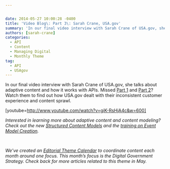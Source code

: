 ```yaml
---


date: 2014-05-27 10:00:28 -0400
title: 'Video Blog\: Part 3\: Sarah Crane, USA.gov'
summary: 'In our final video interview with Sarah Crane of USA.gov, she talks about adaptive content and how it works with APIs. Missed&nbsp;Part 1 and Part 2? Watch them to find out how USA.gov dealt with their inconsistent customer experience&nbsp;and content sprawl. [youtube=http\://www.youtube.com/watch?v=giK-RsHjA4c&amp;amp;w=600] Interested in learning more about adaptive content and content modeling? Check out the'
authors: [sarah-crane]
categories:
  - API
  - Content
  - Managing Digital
  - Monthly Theme
tag:
  - API
  - USAgov
---
```


In our final video interview with Sarah Crane of USA.gov, she talks about adaptive content and how it works with APIs. Missed [Part 1](https://www.WHATEVER/2014/05/12/video-blog-sarah-crane-usa-gov/ "Video Blog: Sarah Crane, USA.gov") and [Part 2](https://www.WHATEVER/2014/05/19/video-blog-part-2-sarah-crane-usa-gov/ "Video Blog: Part 2: Sarah Crane, USA.gov")? Watch them to find out how USA.gov dealt with their inconsistent customer experience and content sprawl.

[youtube=http://www.youtube.com/watch?v=giK-RsHjA4c&w=600]
  
_Interested in learning more about adaptive content and content modeling? Check out the new [Structured Content Models](https://www.WHATEVER/2014/05/05/government-open-and-structured-content-models-are-here/ "Government Open and Structured Content Models Are Here!") and the [training on Event Model Creation](https://www.WHATEVER/event/what-structured-content-can-do-for-you-event-model/ "What Structured Content Can Do For You: Event Model")._

&nbsp;

_We&#8217;ve created an [Editorial Theme Calendar](https://www.WHATEVER/join-digitalgov/#guidelines) to coordinate content each month around one focus. This month&#8217;s focus is the Digital Government Strategy. Check back for more articles related to this theme in May._